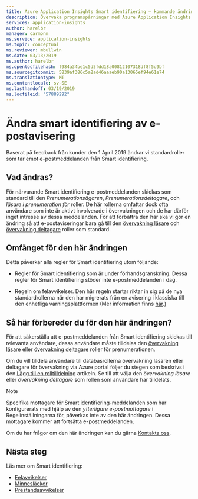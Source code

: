 ```yaml
---
title: Azure Application Insights Smart identifiering – kommande ändringen meddelandemottagare standard | Microsoft Docs
description: Övervaka programspårningar med Azure Application Insights för onormala mönster i spårningstelemetri.
services: application-insights
author: harelbr
manager: carmonm
ms.service: application-insights
ms.topic: conceptual
ms.reviewer: mbullwin
ms.date: 03/13/2019
ms.author: harelbr
ms.openlocfilehash: f984a34be1c5d5fdd18a00812107318df8f5d9bf
ms.sourcegitcommit: 5839af386c5a2ad46aaaeb90a13065ef94e61e74
ms.translationtype: MT
ms.contentlocale: sv-SE
ms.lasthandoff: 03/19/2019
ms.locfileid: "57889292"
---
```

# <a name="smart-detection-e-mail-notification-change"></a>Ändra smart identifiering av e-postavisering

Baserat på feedback från kunder den 1 April 2019 ändrar vi standardroller som tar emot e-postmeddelanden från Smart identifiering.

## <a name="what-is-changing"></a>Vad ändras?

För närvarande Smart identifiering e-postmeddelanden skickas som standard till den _Prenumerationsägaren_, _Prenumerationsdeltagare_, och _läsare i prenumeration för_ roller. De här rollerna omfattar dock ofta användare som inte är aktivt involverade i övervakningen och de har därför inget intresse av dessa meddelanden. För att förbättra den här ska vi gör en ändring så att e-postaviseringar bara gå till den [övervakning läsare](https://docs.microsoft.com/azure/role-based-access-control/built-in-roles#monitoring-reader) och [övervakning deltagare](https://docs.microsoft.com/azure/role-based-access-control/built-in-roles#monitoring-contributor) roller som standard.

## <a name="scope-of-this-change"></a>Omfånget för den här ändringen

Detta påverkar alla regler för Smart identifiering utom följande:

* Regler för Smart identifiering som är under förhandsgranskning. Dessa regler för Smart identifiering stöder inte e-postmeddelanden i dag.

* Regeln om felavvikelser. Den här regeln startar riktar in sig på de nya standardrollerna när den har migrerats från en avisering i klassiska till den enhetliga varningsplattformen (Mer information finns [här](https://docs.microsoft.com/azure/azure-monitor/platform/monitoring-classic-retirement).)

## <a name="how-to-prepare-for-this-change"></a>Så här förbereder du för den här ändringen?

För att säkerställa att e-postmeddelanden från Smart identifiering skickas till relevanta användare, dessa användare måste tilldelas den [övervakning läsare](https://docs.microsoft.com/azure/role-based-access-control/built-in-roles#monitoring-reader) eller [övervakning deltagare](https://docs.microsoft.com/azure/role-based-access-control/built-in-roles#monitoring-contributor) roller för prenumerationen.

Om du vill tilldela användare till databasrollerna övervakning läsaren eller deltagare för övervakning via Azure portal följer du stegen som beskrivs i den [Lägg till en rolltilldelning](https://docs.microsoft.com/azure/role-based-access-control/role-assignments-portal#add-a-role-assignment) artikeln. Se till att välja den _övervakning läsare_ eller _övervakning deltagare_ som rollen som användare har tilldelats.

> [!NOTE]
> Specifika mottagare för Smart identifiering-meddelanden som har konfigurerats med hjälp av den _ytterligare e-postmottagare_ i Regelinställningarna för, påverkas inte av den här ändringen. Dessa mottagare kommer att fortsätta e-postmeddelanden.

Om du har frågor om den här ändringen kan du gärna [Kontakta oss](mailto:smart-alert-feedback@microsoft.com).

## <a name="next-steps"></a>Nästa steg

Läs mer om Smart identifiering:

- [Felavvikelser](../../azure-monitor/app/proactive-failure-diagnostics.md)
- [Minnesläckor](../../azure-monitor/app/proactive-potential-memory-leak.md)
- [Prestandaavvikelser](../../azure-monitor/app/proactive-performance-diagnostics.md)